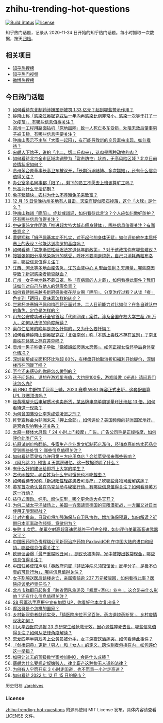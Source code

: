 # zhihu-trending-hot-questions

[![Build Status](https://github.com/justjavac/zhihu-trending-hot-questions/workflows/ci/badge.svg?branch=master)](https://github.com/justjavac/zhihu-trending-hot-questions/actions)
[![license](https://img.shields.io/github/license/justjavac/zhihu-trending-hot-questions)](https://github.com/justjavac/zhihu-trending-hot-questions/blob/master/LICENSE)

知乎热门话题，记录从 2020-11-24
日开始的知乎热门话题。每小时抓取一次数据，按天[归档](./archives)。

## 相关项目

- [知乎热搜榜](https://github.com/justjavac/zhihu-trending-top-search)
- [知乎热门视频](https://github.com/justjavac/zhihu-trending-hot-video)
- [微博热搜榜](https://github.com/justjavac/weibo-trending-hot-search)

## 今日热门话题

<!-- BEGIN -->
<!-- 最后更新时间 Fri Dec 16 2022 04:02:51 GMT+0800 (China Standard Time) -->

1. [如何看待东北制药涉嫌垄断被罚 1.33 亿元？起到哪些警示作用？](https://www.zhihu.com/question/572254034)
1. [钟南山称「感染过奥密克戎后一年内再感染比例非常小，感染一次等于打了一次疫苗」，有哪些信息值得关注？](https://www.zhihu.com/question/572505096)
1. [郑州一工程用路面钻机「原地画圈」致一人死亡多车受损，劝阻无效后肇事男子被击毙，有哪些信息需要关注？](https://www.zhihu.com/question/572469945)
1. [钟南山表示不主张「大家一起阳」，有可能导致新的变异毒株出现，如何看待？](https://www.zhihu.com/question/572510832)
1. [宋朝人下馆子，说的「小二，切二斤肉来」，这肉是哪种动物的肉？](https://www.zhihu.com/question/460362433)
1. [如何看待北京全市区域均调整为「常态防控」状态，无高风险区域？北京目前疫情状况如何？](https://www.zhihu.com/question/572297208)
1. [贵州茅台原董事长高卫东被双开，「长期沉溺赌博、多次嫖娼」，还有什么信息值得关注？](https://www.zhihu.com/question/572465028)
1. [办公室多名同事都「阳了」，剩下的员工不愿去上班该算旷工吗？](https://www.zhihu.com/question/572457918)
1. [乐高为什么无法仿制？](https://www.zhihu.com/question/35558370)
1. [兔子繁殖快，农村为什么不养殖兔子来致富？](https://www.zhihu.com/question/372098756)
1. [12 月 15 日傍晚杭州多地有人目击，天空有疑似陨石掉落，这个「火球」是什么？](https://www.zhihu.com/question/572529024)
1. [钟南山称越「晚阳」，症状或越轻，如何看待此言论？个人应如何做好防护？还有哪些信息值得关注？](https://www.zhihu.com/question/572513831)
1. [中央重磅文件明确「推进超大特大城市瘦身健体」，哪些信息值得关注？有哪些意义？](https://www.zhihu.com/question/572497873)
1. [黄健翔称「姆巴佩基本功不扎实，对不起他的身体天赋」如何评价他在本届杯赛上的表现？他能达到梅罗的高度吗？](https://www.zhihu.com/question/572347491)
1. [如何看待「实施渐进性延迟法定退休年龄政策」？对于该政策你有哪些建议？](https://www.zhihu.com/question/570982794)
1. [搜狐张朝阳分享感染新冠的感受，呼吁不要囤退烧药，自己只消耗两粒布洛芬，哪些信息值得关注？](https://www.zhihu.com/question/572328223)
1. [江西、河北等多地血库告急，江苏血液中心 A 型血仅剩 3 天用量，哪些原因导致？新冠感染者能否献血？](https://www.zhihu.com/question/572526183)
1. [广州一女子坐地铁不戴口罩，称「有病毒的人才戴」，如何看待此事件？我们该如何对自己与他人的健康负责？](https://www.zhihu.com/question/572465815)
1. [如何看待越来越多新冠感染者在朋友圈「晒阳」，分享治疗过程？从谈「疫」色变到「晒阳」意味着怎样的转变？](https://www.zhihu.com/question/572298932)
1. [世界杯决赛姆巴佩和梅西将正面对决，二人目前能力对比如何？在各自球队中的角色、定位是怎样的？](https://www.zhihu.com/question/572443719)
1. [山东公安成功破获全省首起「代刷网课」案件，涉及全国在校大学生超 79 万人，如何从法律的角度解读？](https://www.zhihu.com/question/572466494)
1. [索尔仁尼琴的晚年是怎么忏悔的，又为什么要忏悔？](https://www.zhihu.com/question/30744788)
1. [如何看待钟南山谈奥密克戎「北强南弱」称「本质上毒株不存在区别」？南北毒株在体感上存在差异吗？](https://www.zhihu.com/question/572506274)
1. [贵州一男子称妻子孕肚「像被蜈蚣爬满太恐怖」，如何正视女性怀孕后身体变化情况？](https://www.zhihu.com/question/572069583)
1. [深圳新房成交面积环比涨超 80%，有楼盘开始取消折扣福利开始提价，深圳楼市在回暖了吗？](https://www.zhihu.com/question/572066568)
1. [至今还未感染的你是怎么做到的？](https://www.zhihu.com/question/572498190)
1. [孩子问妈妈，说想在游戏里充值，大约是100多，游戏叫做《光遇》请问我们该怎么办?](https://www.zhihu.com/question/517758151)
1. [前 RNG 中野携手冠军上辅，2023 赛季 WBG 阵容正式出炉，这套配置算 LPL 联赛顶流吗？](https://www.zhihu.com/question/572525959)
1. [继黄桃罐头后电解质水也卖断货，某品牌电商单周销量环比涨超 13 倍，如何看待这一现象？](https://www.zhihu.com/question/572077831)
1. [为何曾国藩没让李秀成受凌迟之刑？](https://www.zhihu.com/question/500070389)
1. [拜登宣称会为非洲未来「押上全部」，如何评价？美国频频向非洲国家示好，是否会影响到中非关系？](https://www.zhihu.com/question/572503741)
1. [太原一楼体大屏现「 24 小时上门按摩」广告，广告公司称是正规按摩，如何评价此类广告？](https://www.zhihu.com/question/572094807)
1. [抗原试剂价格翻倍，多家生产企业发文抵制药店涨价，经销商高价售卖药品会受到哪些处罚？ 哪些信息值得关注？](https://www.zhihu.com/question/572113794)
1. [如何看待苹果拟允许用第三方应用商店？会给苹果带来哪些影响？](https://www.zhihu.com/question/572272427)
1. [《阿凡达 2》预售 4 天票房破亿，这一数据说明了什么？](https://www.zhihu.com/question/571744641)
1. [有什么好的建议给即将上大学的学生？](https://www.zhihu.com/question/281895917)
1. [古代闹蝗灾，老百姓为什么宁可饿死也不吃蝗虫？](https://www.zhihu.com/question/405854374)
1. [如何看待专家称「新冠阳性轻症患者可食疗」？吃哪些食物可缓解病痛？](https://www.zhihu.com/question/571234928)
1. [英军首次承认曾在乌克兰参与秘密行动，有哪些信息值得关注？如何看待英方这一行动？](https://www.zhihu.com/question/572341605)
1. [插电式混动、纯电、燃油车型，哪个更合适大冬天开？](https://www.zhihu.com/question/572294680)
1. [为何二战太平洋战场上，美国一方面谴责德国的无限潜艇战，一方面又对日本使用无限潜艇战？](https://www.zhihu.com/question/572474131)
1. [针对钓鱼岛，日政府将加强海保与自卫队协作，增加海保预算，如何解读？近期日本军事动作频频，意欲何为？](https://www.zhihu.com/question/572267581)
1. [失败 4 次后，美军空射高超音速武器终于打完全程，如何评价美军高音速武器水平？](https://www.zhihu.com/question/572096378)
1. [中国医药将负责辉瑞公司新冠治疗药物 Paxlovid○R 在中国大陆的进口和经销，哪些信息值得关注？](https://www.zhihu.com/question/572345831)
1. [欧洲议会爆「最严重腐败丑闻」，副议长被拘押，家中被搜出数袋现金，哪些信息值得关注？](https://www.zhihu.com/question/572068179)
1. [中国驻英使馆声明「英政府包庇『非法冲闯总领馆馆舍』反华分子，是极不负责的可耻行为」，哪些信息值得关注？](https://www.zhihu.com/question/572465556)
1. [女子割腕送医后跳楼身亡，亲属索赔逾 237 万元被驳回，如何看待此事？医院应该承担责任吗？](https://www.zhihu.com/question/572290786)
1. [北京市称即日起恢复「跨省团队旅游及『机票+酒店』业务」，这会带来什么影响？还有什么信息值得关注？](https://www.zhihu.com/question/572110242)
1. [S8 冠军选手高振宁宣布加盟 UP，你看好他本次复出吗？](https://www.zhihu.com/question/571922469)
1. [摩洛哥是个怎样的国家？](https://www.zhihu.com/question/21399340)
1. [乡村新冠患者就诊实录，「镇医院床位不足百张，药店退烧药断货」，乡村疫情现状如何？](https://www.zhihu.com/question/572271632)
1. [川大华西医院通报 23 岁研究生经抢救无效，因心源性猝死去世，哪些信息值得关注？如何从法律角度解读？](https://www.zhihu.com/question/572447239)
1. [恋爱四年半男友考上公务员被分手，女子深夜饮酒痛哭，如何看待此事件？](https://www.zhihu.com/question/572273815)
1. [『剑桥词典』更新「男人」和「女人」的定义，跨性别者包括在内，如何评价这一举措？](https://www.zhihu.com/question/572317149)
1. [如果让过去的顶级数学家参加IMO，会是什么成绩？](https://www.zhihu.com/question/311097319)
1. [唐朝为什么要规定奴婢贱人，律比畜产这种惨无人道的法律？](https://www.zhihu.com/question/68224485)
1. [为何有人宁愿开车 3 小时走国道，也不愿意一小时走高速？](https://www.zhihu.com/question/553956084)
1. [如何看待 2022 年 12 月 15 日的股市？](https://www.zhihu.com/question/572492914)

<!-- END -->

历史归档 [./archives](./archives)

### License

[zhihu-trending-hot-questions](https://github.com/justjavac/zhihu-trending-hot-questions)
的源码使用 MIT License 发布。具体内容请查看 [LICENSE](./LICENSE) 文件。

